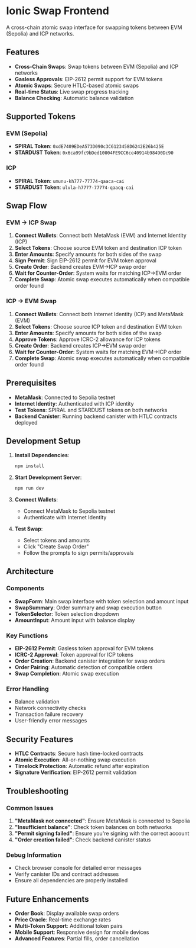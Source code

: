 # Ionic Swap Frontend

A cross-chain atomic swap interface for swapping tokens between EVM (Sepolia) and ICP networks.

## Features

- **Cross-Chain Swaps**: Swap tokens between EVM (Sepolia) and ICP networks
- **Gasless Approvals**: EIP-2612 permit support for EVM tokens
- **Atomic Swaps**: Secure HTLC-based atomic swaps
- **Real-time Status**: Live swap progress tracking
- **Balance Checking**: Automatic balance validation

## Supported Tokens

### EVM (Sepolia)
- **SPIRAL Token**: `0xdE7409EDeA573D090c3C6123458D6242E26b425E`
- **STARDUST Token**: `0x6ca99fc9bDed10004FE9CC6ce40914b98490Dc90`

### ICP
- **SPIRAL Token**: `umunu-kh777-77774-qaaca-cai`
- **STARDUST Token**: `ulvla-h7777-77774-qaacq-cai`

## Swap Flow

### EVM → ICP Swap
1. **Connect Wallets**: Connect both MetaMask (EVM) and Internet Identity (ICP)
2. **Select Tokens**: Choose source EVM token and destination ICP token
3. **Enter Amounts**: Specify amounts for both sides of the swap
4. **Sign Permit**: Sign EIP-2612 permit for EVM token approval
5. **Create Order**: Backend creates EVM→ICP swap order
6. **Wait for Counter-Order**: System waits for matching ICP→EVM order
7. **Complete Swap**: Atomic swap executes automatically when compatible order found

### ICP → EVM Swap
1. **Connect Wallets**: Connect both Internet Identity (ICP) and MetaMask (EVM)
2. **Select Tokens**: Choose source ICP token and destination EVM token
3. **Enter Amounts**: Specify amounts for both sides of the swap
4. **Approve Tokens**: Approve ICRC-2 allowance for ICP tokens
5. **Create Order**: Backend creates ICP→EVM swap order
6. **Wait for Counter-Order**: System waits for matching EVM→ICP order
7. **Complete Swap**: Atomic swap executes automatically when compatible order found

## Prerequisites

- **MetaMask**: Connected to Sepolia testnet
- **Internet Identity**: Authenticated with ICP identity
- **Test Tokens**: SPIRAL and STARDUST tokens on both networks
- **Backend Canister**: Running backend canister with HTLC contracts deployed

## Development Setup

1. **Install Dependencies**:
   ```bash
   npm install
   ```

2. **Start Development Server**:
   ```bash
   npm run dev
   ```

3. **Connect Wallets**:
   - Connect MetaMask to Sepolia testnet
   - Authenticate with Internet Identity

4. **Test Swap**:
   - Select tokens and amounts
   - Click "Create Swap Order"
   - Follow the prompts to sign permits/approvals

## Architecture

### Components
- **SwapForm**: Main swap interface with token selection and amount input
- **SwapSummary**: Order summary and swap execution button
- **TokenSelector**: Token selection dropdown
- **AmountInput**: Amount input with balance display

### Key Functions
- **EIP-2612 Permit**: Gasless token approval for EVM tokens
- **ICRC-2 Approval**: Token approval for ICP tokens
- **Order Creation**: Backend canister integration for swap orders
- **Order Pairing**: Automatic detection of compatible orders
- **Swap Completion**: Atomic swap execution

### Error Handling
- Balance validation
- Network connectivity checks
- Transaction failure recovery
- User-friendly error messages

## Security Features

- **HTLC Contracts**: Secure hash time-locked contracts
- **Atomic Execution**: All-or-nothing swap execution
- **Timelock Protection**: Automatic refund after expiration
- **Signature Verification**: EIP-2612 permit validation

## Troubleshooting

### Common Issues
1. **"MetaMask not connected"**: Ensure MetaMask is connected to Sepolia
2. **"Insufficient balance"**: Check token balances on both networks
3. **"Permit signing failed"**: Ensure you're signing with the correct account
4. **"Order creation failed"**: Check backend canister status

### Debug Information
- Check browser console for detailed error messages
- Verify canister IDs and contract addresses
- Ensure all dependencies are properly installed

## Future Enhancements

- **Order Book**: Display available swap orders
- **Price Oracle**: Real-time exchange rates
- **Multi-Token Support**: Additional token pairs
- **Mobile Support**: Responsive design for mobile devices
- **Advanced Features**: Partial fills, order cancellation 